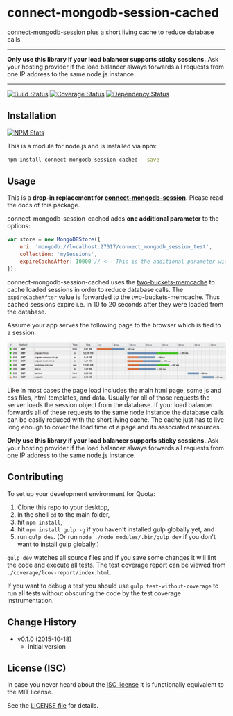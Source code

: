 # connect-mongodb-session-cached

[connect-mongodb-session](https://www.npmjs.com/package/connect-mongodb-session) plus a short living cache to reduce database calls

---

**Only use this library if your load balancer supports sticky sessions.** Ask your hosting provider if the load balancer always forwards all requests from one IP address to the same node.js instance.

---

[![Build Status](https://travis-ci.org/analog-nico/connect-mongodb-session-cached.svg?branch=master)](https://travis-ci.org/analog-nico/connect-mongodb-session-cached) [![Coverage Status](https://coveralls.io/repos/analog-nico/connect-mongodb-session-cached/badge.svg?branch=master&service=github)](https://coveralls.io/github/analog-nico/connect-mongodb-session-cached?branch=master) [![Dependency Status](https://david-dm.org/analog-nico/connect-mongodb-session-cached.svg)](https://david-dm.org/analog-nico/connect-mongodb-session-cached)

## Installation

[![NPM Stats](https://nodei.co/npm/connect-mongodb-session-cached.png?downloads=true)](https://npmjs.org/package/connect-mongodb-session-cached)

This is a module for node.js and is installed via npm:

``` bash
npm install connect-mongodb-session-cached --save
```

## Usage

This is a **drop-in replacement for [connect-mongodb-session](https://www.npmjs.com/package/connect-mongodb-session)**. Please read the docs of this package.

connect-mongodb-session-cached adds **one additional parameter** to the options:

``` js
var store = new MongoDBStore({
    uri: 'mongodb://localhost:27017/connect_mongodb_session_test',
    collection: 'mySessions',
    expireCacheAfter: 10000 // <-- This is the additional parameter with its default value.
});
```

connect-mongodb-session-cached uses the [two-buckets-memcache](https://www.npmjs.com/package/two-buckets-memcache) to cache loaded sessions in order to reduce database calls. The `expireCacheAfter` value is forwarded to the two-buckets-memcache. Thus cached sessions expire i.e. in 10 to 20 seconds after they were loaded from the database.

Assume your app serves the following page to the browser which is tied to a session:

![Page Load Timeline](img/timeline.png)

Like in most cases the page load includes the main html page, some js and css files, html templates, and data. Usually for all of those requests the server loads the session object from the database. If your load balancer forwards all of these requests to the same node instance the database calls can be easily reduced with the short living cache. The cache just has to live long enough to cover the load time of a page and its associated resources.

**Only use this library if your load balancer supports sticky sessions.** Ask your hosting provider if the load balancer always forwards all requests from one IP address to the same node.js instance.

## Contributing

To set up your development environment for Quota:

1. Clone this repo to your desktop,
2. in the shell `cd` to the main folder,
3. hit `npm install`,
4. hit `npm install gulp -g` if you haven't installed gulp globally yet, and
5. run `gulp dev`. (Or run `node ./node_modules/.bin/gulp dev` if you don't want to install gulp globally.)

`gulp dev` watches all source files and if you save some changes it will lint the code and execute all tests. The test coverage report can be viewed from `./coverage/lcov-report/index.html`.

If you want to debug a test you should use `gulp test-without-coverage` to run all tests without obscuring the code by the test coverage instrumentation.

## Change History

- v0.1.0 (2015-10-18)
    - Initial version

## License (ISC)

In case you never heard about the [ISC license](http://en.wikipedia.org/wiki/ISC_license) it is functionally equivalent to the MIT license.

See the [LICENSE file](LICENSE) for details.
